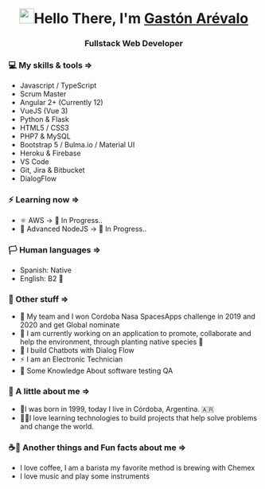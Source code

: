 
<h1 align="center"><img src="https://raw.githubusercontent.com/sidbelbase/sidbelbase/master/wave.gif" width="30px">Hello There, I'm <a href="https://garevalolg.com">Gastón Arévalo</a></h1>
<h3 align="center"> Fullstack Web Developer </h3>

### 💻 My skills & tools =>

- Javascript / TypeScript
- Scrum Master
- Angular 2+ (Currently 12)
- VueJS (Vue 3)
- Python & Flask
- HTML5 / CSS3
- PHP7 & MySQL
- Bootstrap 5 / Bulma.io / Material UI
- Heroku & Firebase
- VS Code
- Git, Jira & Bitbucket
- DialogFlow

### ⚡ Learning now =>

- ⚛ AWS -> 🌱 In Progress..
- 🐾 Advanced NodeJS -> 🌱 In Progress..

### 🏳 Human languages =>

- Spanish: Native
- English: B2 🌱

### 🎈 Other stuff =>

- 🚀 My team and I won Cordoba Nasa SpacesApps challenge in 2019 and 2020 and get Global nominate
- 🔭 I am currently working on an application to promote, collaborate and help the environment, through planting native species 🌱
- 🤖 I build Chatbots with Dialog Flow
- ⚡ I am an Electronic Technician
- 🐞 Some Knowledge About software testing QA

### 🔎 A little about me =>

- 👴I was born in 1999, today I live in Córdoba, Argentina. 🇦🇷
- 👨‍💻I love learning technologies to build projects that help solve problems and change the world.


### ☕🎸 Another things and Fun facts about me =>

- I love coffee, I am a barista my favorite method is brewing with Chemex
- I love music and play some instruments

